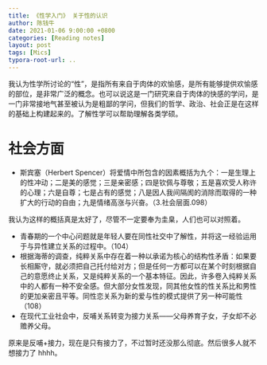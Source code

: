 ```yaml
---
title: 《性学入门》 关于性的认识
author: 陈钱牛
date: 2021-01-06 9:00:00 +0800
categories: [Reading notes]
layout: post
tags: [Mics]
typora-root-url: ..
---
```


我认为性学所讨论的“性”，是指所有来自于肉体的欢愉感，是所有能够提供欢愉感的部位，是非常广泛的概念。也可以说这是一门研究来自于肉体的快感的学问，是一门非常接地气甚至被认为是粗鄙的学问，但我们的哲学、政治、社会正是在这样的基础上构建起来的。了解性学可以帮助理解各类学硕。

# 社会方面

- 斯宾塞（Herbert Spencer）将爱情中所包含的因素概括为九个：一是生理上的性冲动；二是美的感觉；三是亲密感；四是钦佩与尊敬；五是喜欢受人称许的心理；六是自尊；七是占有的感觉；八是因人我间隔阂的消除而取得的一种扩大的行动的自由；九是情绪高涨与兴奋。（3.社会层面.098）

我认为这样的概括真是太好了，尽管不一定要奉为圭臬，人们也可以对照着。

- 青春期的一个中心问题就是年轻人要在同性社交中了解性，并将这一经验运用于与异性建立关系的过程中。（104）
- 根据海蒂的调查，纯粹关系中存在着一种以承诺为核心的结构性矛盾：如果要长相厮守，就必须把自己托付给对方；但是任何一方都可以在某个时刻根据自己的意愿终止关系，又是纯粹关系的一个基本特征。因此，许多卷入纯粹关系中的人都有一种不安全感。但大部分女性发现，同其他女性的性关系比和男性的更加亲密且平等。同性恋关系为新的爱与性的模式提供了另一种可能性（108）
- 在现代工业社会中，反哺关系转变为接力关系——父母养育子女，子女却不必赡养父母。

原来是反哺+接力，现在是只有接力了，不过暂时还没那么彻底。然后很多人就不想接力了 hhhh。